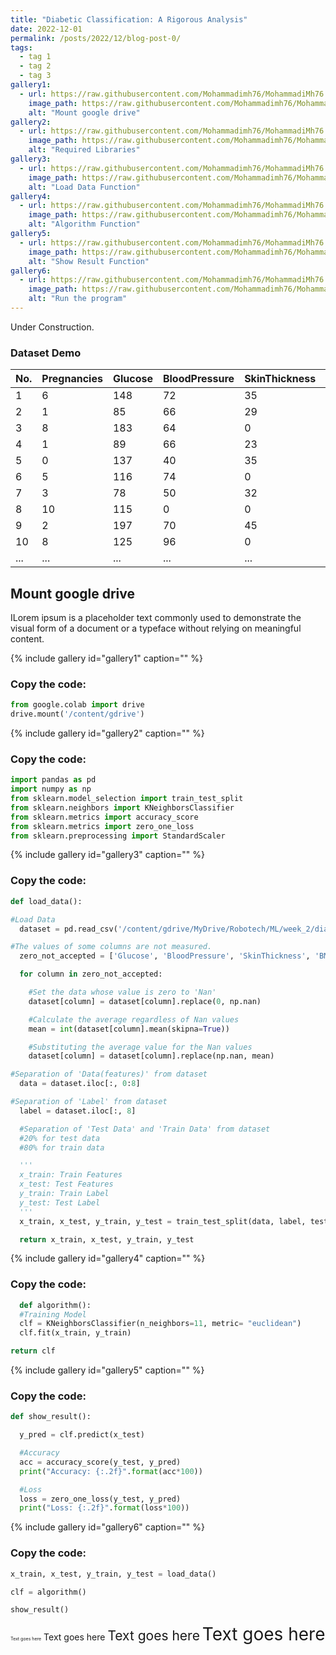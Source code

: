 ```yaml
---
title: "Diabetic Classification: A Rigorous Analysis"
date: 2022-12-01
permalink: /posts/2022/12/blog-post-0/
tags:
  - tag 1
  - tag 2
  - tag 3
gallery1:
  - url: https://raw.githubusercontent.com/Mohammadimh76/MohammadiMh76.github.io/master/images/Posts/blog-post-0/Mount_google_drive.png
    image_path: https://raw.githubusercontent.com/Mohammadimh76/MohammadiMh76.github.io/master/images/Posts/blog-post-0/Mount_google_drive.png
    alt: "Mount google drive"
gallery2:
  - url: https://raw.githubusercontent.com/Mohammadimh76/MohammadiMh76.github.io/master/images/Posts/blog-post-0/Required_Libraries.png
    image_path: https://raw.githubusercontent.com/Mohammadimh76/MohammadiMh76.github.io/master/images/Posts/blog-post-0/Required_Libraries.png
    alt: "Required Libraries"
gallery3:
  - url: https://raw.githubusercontent.com/Mohammadimh76/MohammadiMh76.github.io/master/images/Posts/blog-post-0/Load%20Data_Function.png
    image_path: https://raw.githubusercontent.com/Mohammadimh76/MohammadiMh76.github.io/master/images/Posts/blog-post-0/Load%20Data_Function.png
    alt: "Load Data Function"
gallery4:
  - url: https://raw.githubusercontent.com/Mohammadimh76/MohammadiMh76.github.io/master/images/Posts/blog-post-0/Algorithm_Function.png
    image_path: https://raw.githubusercontent.com/Mohammadimh76/MohammadiMh76.github.io/master/images/Posts/blog-post-0/Algorithm_Function.png
    alt: "Algorithm Function"
gallery5:
  - url: https://raw.githubusercontent.com/Mohammadimh76/MohammadiMh76.github.io/master/images/Posts/blog-post-0/Show_Result_Function.png
    image_path: https://raw.githubusercontent.com/Mohammadimh76/MohammadiMh76.github.io/master/images/Posts/blog-post-0/Show_Result_Function.png
    alt: "Show Result Function"
gallery6:
  - url: https://raw.githubusercontent.com/Mohammadimh76/MohammadiMh76.github.io/master/images/Posts/blog-post-0/Run_the_program.png
    image_path: https://raw.githubusercontent.com/Mohammadimh76/MohammadiMh76.github.io/master/images/Posts/blog-post-0/Run_the_program.png
    alt: "Run the program"
---
```


Under Construction.

### Dataset Demo

| No. | Pregnancies | Glucose | BloodPressure | SkinThickness | Insulin | BMI  | DiabetesPedigreeFunction | Age | Outcome |
| ----------- | ----------- | ------- | ------------- | ------------- | ------- | ---- | ------------------------ | --- | ------- |
| 1           | 6           | 148     | 72            | 35            | 0       | 33.6 | 0.627                    | 50  | 1       |
| 2           | 1           | 85      | 66            | 29            | 0       | 26.6 | 0.351                    | 31  | 0       |
| 3           | 8           | 183     | 64            | 0             | 0       | 23.3 | 0.672                    | 32  | 1       |
| 4           | 1           | 89      | 66            | 23            | 94      | 28.1 | 0.167                    | 21  | 0       |
| 5           | 0           | 137     | 40            | 35            | 168     | 43.1 | 2.288                    | 33  | 1       |
| 6           | 5           | 116     | 74            | 0             | 0       | 25.6 | 0.201                    | 30  | 0       |
| 7           | 3           | 78      | 50            | 32            | 88      | 31   | 0.248                    | 26  | 1       |
| 8           | 10          | 115     | 0             | 0             | 0       | 35.3 | 0.134                    | 29  | 0       |
| 9           | 2           | 197     | 70            | 45            | 543     | 30.5 | 0.158                    | 53  | 1       |
| 10           | 8           | 125     | 96            | 0             | 0       | 0    | 0.232                    | 54  | 1       |
| ...           | ...         | ...     | ...           | ...           | ...     | ...  | ...                      | ... | ...     |

## Mount google drive

ILorem ipsum is a placeholder text commonly used to demonstrate the visual form of a document or a typeface without relying on meaningful content.

{% include gallery id="gallery1" caption="" %}

### Copy the code:

```python
from google.colab import drive
drive.mount('/content/gdrive')
```

{% include gallery id="gallery2" caption="" %}

### Copy the code:

```python
import pandas as pd
import numpy as np
from sklearn.model_selection import train_test_split
from sklearn.neighbors import KNeighborsClassifier
from sklearn.metrics import accuracy_score
from sklearn.metrics import zero_one_loss
from sklearn.preprocessing import StandardScaler
```

{% include gallery id="gallery3" caption="" %}

### Copy the code:

```python
def load_data():

#Load Data
  dataset = pd.read_csv('/content/gdrive/MyDrive/Robotech/ML/week_2/diabetes.csv')

#The values of some columns are not measured.
  zero_not_accepted = ['Glucose', 'BloodPressure', 'SkinThickness', 'BMI', 'Insulin']

  for column in zero_not_accepted:

    #Set the data whose value is zero to 'Nan'
    dataset[column] = dataset[column].replace(0, np.nan)

    #Calculate the average regardless of Nan values
    mean = int(dataset[column].mean(skipna=True))

    #Substituting the average value for the Nan values
    dataset[column] = dataset[column].replace(np.nan, mean)

#Separation of 'Data(features)' from dataset
  data = dataset.iloc[:, 0:8]

#Separation of 'Label' from dataset
  label = dataset.iloc[:, 8]

  #Separation of 'Test Data' and 'Train Data' from dataset
  #20% for test data
  #80% for train data

  '''
  x_train: Train Features
  x_test: Test Features
  y_train: Train Label
  y_test: Test Label
  '''
  x_train, x_test, y_train, y_test = train_test_split(data, label, test_size=0.2, random_state=42)

  return x_train, x_test, y_train, y_test
```

{% include gallery id="gallery4" caption="" %}

### Copy the code:

```python
  def algorithm():
  #Training Model
  clf = KNeighborsClassifier(n_neighbors=11, metric= "euclidean")
  clf.fit(x_train, y_train)

return clf
```

{% include gallery id="gallery5" caption="" %}

### Copy the code:

```python
def show_result():

  y_pred = clf.predict(x_test)

  #Accuracy
  acc = accuracy_score(y_test, y_pred)
  print("Accuracy: {:.2f}".format(acc*100))

  #Loss
  loss = zero_one_loss(y_test, y_pred)
  print("Loss: {:.2f}".format(loss*100))
```

{% include gallery id="gallery6" caption="" %}

### Copy the code:

```python
x_train, x_test, y_train, y_test = load_data()

clf = algorithm()

show_result()
```

<span style="font-size:0.5em;">Text goes here</span>
<span style="font-size:1em;">Text goes here</span>
<span style="font-size:1.5em;">Text goes here</span>
<span style="font-size:2em;">Text goes here</span>
